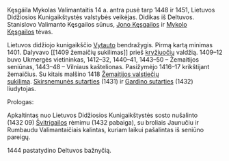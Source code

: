 Kęsgáila Mykolas Valimantaitis 14 a. antra pusė tarp 1448 ir 1451, Lietuvos Didžiosios Kunigaikštystės valstybės veikėjas. Didikas iš Deltuvos. Stanislovo Valimanto Kęsgailos sūnus, [Jono Kęsgailos](https://www.vle.lt/straipsnis/jonas-kesgaila/) ir [Mykolo Kęsgailos](https://www.vle.lt/straipsnis/mykolas-kesgaila/) tėvas.

Lietuvos didžiojo kunigaikščio [Vytauto](https://www.vle.lt/straipsnis/mykolas-kesgaila/) bendražygis. Pirmą kartą minimas 1401. Dalyvavo [[1409 žemaičių sukilimas]] prieš [kryžiuočių](https://www.vle.lt/108710) valdžią. 1409–12 buvo Ukmergės vietininkas, 1412–32, 1440–41, 1443–50 – Žemaitijos seniūnas, 1443–48 – Vilniaus kaštelionas. Pasižymėjo 1416–17 krikštijant žemaičius. Su kitais malšino 1418 [Žemaitijos valstiečių sukilimą](https://www.vle.lt/110762). [Skirsnemunės sutarties](https://www.vle.lt/87228) (1431) ir [Gardino sutarties](https://www.vle.lt/42677) (1432) liudytojas.

Prologas:

Apkaltintas nuo Lietuvos Didžiosios Kunigaikštystės sosto nušalinto (1432 09) [Švitrigailos](https://www.vle.lt/93458) rėmimu (1432 pabaiga), su broliais Jaunučiu ir Rumbaudu Valimantaičiais kalintas, kuriam laikui pašalintas iš seniūno pareigų.

1444 pastatydino Deltuvos bažnyčią.